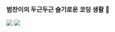 ### 범찬이의 두근두근 슬기로운 코딩 생활 👋


<img src="https://img.shields.io/badge/Python-3776AB?logo=Python">
<img src="https://img.shields.io/badge/Ruby-CC342D?logo=Ruby">
<!--
**bumcoding/bumcoding** is a ✨ _special_ ✨ repository because its `README.md` (this file) appears on your GitHub profile.

Here are some ideas to get you started:

- 🔭 I’m currently working on ...
- 🌱 I’m currently learning ...
- 👯 I’m looking to collaborate on ...
- 🤔 I’m looking for help with ...
- 💬 Ask me about ...
- 📫 How to reach me: ...
- 😄 Pronouns: ...
- ⚡ Fun fact: ...
-->
